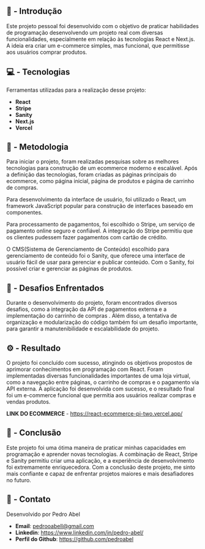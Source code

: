 ## 🧠 - Introdução

Este projeto pessoal foi desenvolvido com o objetivo de praticar habilidades de programação desenvolvendo um projeto real com diversas funcionalidades, especialmente em relação às tecnologias React e Next.js. A ideia era criar um e-commerce simples, mas funcional, que permitisse aos usuários comprar produtos.

## 💻 - Tecnologias
  Ferramentas utilizadas para a realização desse projeto:
- **React**
- **Stripe**
- **Sanity**
- **Next.js**
- **Vercel**

## 💭 - Metodologia
Para iniciar o projeto, foram realizadas pesquisas sobre as melhores tecnologias para construção de um ecommerce moderno e escalável. Após a definição das tecnologias, foram criadas as páginas principais do ecommerce, como página inicial, página de produtos e página de carrinho de compras.

Para desenvolvimento da interface de usuário, foi utilizado o React, um framework JavaScript popular para construção de interfaces baseado em componentes.

Para processamento de pagamentos, foi escolhido o Stripe, um serviço de pagamento online seguro e confiável. A integração do Stripe permitiu que os clientes pudessem fazer pagamentos com cartão de crédito.

O CMS(Sistema de Gerenciamento de Conteúdo) escolhido para gerenciamento de conteúdo foi o Sanity, que oferece uma interface de usuário fácil de usar para gerenciar e publicar conteúdo. Com o Sanity, foi possível criar e gerenciar as páginas de produtos.

## 💫 - Desafios Enfrentados

Durante o desenvolvimento do projeto, foram encontrados diversos desafios, como a integração da API de pagamentos externa e a implementação do carrinho de compras . Além disso, a tentativa de organização e modularização do código também foi um desafio importante, para garantir a manutenibilidade e escalabilidade do projeto.

## ⚙️ - Resultado
O projeto foi concluído com sucesso, atingindo os objetivos propostos de aprimorar conhecimentos em programação com React. Foram implementadas diversas funcionalidades importantes de uma loja virtual, como a navegação entre páginas, o carrinho de compras e o pagamento via API externa. A aplicação foi desenvolvida com sucesso, e o resultado final foi um e-commerce  funcional que permitia aos usuários realizar compras e vendas produtos.

**LINK DO ECOMMERCE** - https://react-ecommerce-pi-two.vercel.app/

## 🌱 - Conclusão

Este projeto foi uma ótima maneira de praticar minhas capacidades em programação e aprender novas tecnologias. A combinação de React, Stripe e Sanity permitiu criar uma aplicação, e a experiência de desenvolvimento foi extremamente enriquecedora. Com a conclusão deste projeto, me sinto mais confiante e capaz de enfrentar projetos maiores e mais desafiadores no futuro.

## 💬 - Contato

Desenvolvido por Pedro Abel

- **Email**: pedrooabell@gmail.com
- **Linkedin**: https://www.linkedin.com/in/pedro-abel/
- **Perfil do Github**: https://github.com/pedroabel
